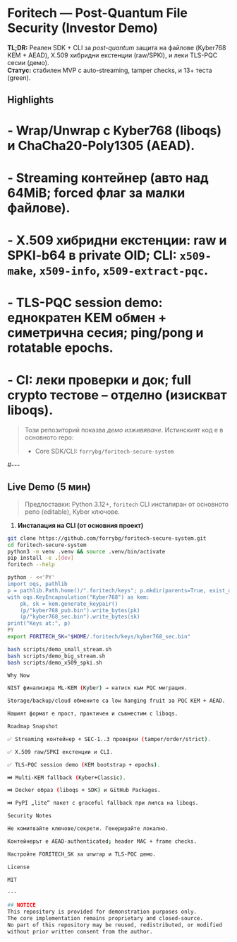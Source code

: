 # Foritech — Post-Quantum File Security (Investor Demo)

**TL;DR:** Реален SDK + CLI за *post-quantum* защита на файлове (Kyber768 KEM + AEAD), X.509 хибридни екстенции (raw/SPKI), и леки TLS-PQC сесии (демо).  
**Статус:** стабилен MVP с auto-streaming, tamper checks, и 13+ теста (green).  

## Highlights
# - **Wrap/Unwrap с Kyber768 (liboqs)** и ChaCha20-Poly1305 (AEAD).
# - **Streaming контейнер** (авто над 64MiB; forced флаг за малки файлове).
# - **X.509 хибридни екстенции**: raw и SPKI-b64 в private OID; CLI: `x509-make`, `x509-info`, `x509-extract-pqc`.
# - **TLS-PQC session demo**: еднократен KEM обмен + симетрична сесия; ping/pong и rotatable epochs.
# - **CI**: леки проверки и док; full crypto тестове – отделно (изискват liboqs).

> Този репозиторий показва *демо изживяване*. Истинският код е в основното repo:
> - Core SDK/CLI: `forrybg/foritech-secure-system`

#---

## Live Demo (5 мин)

> Предпоставки: Python 3.12+, `foritech` CLI инсталиран от основното репо (editable), Kyber ключове.

1) **Инсталация на CLI (от основния проект)**
```bash
git clone https://github.com/forrybg/foritech-secure-system.git
cd foritech-secure-system
python3 -m venv .venv && source .venv/bin/activate
pip install -e .[dev]
foritech --help

python - <<'PY'
import oqs, pathlib
p = pathlib.Path.home()/".foritech/keys"; p.mkdir(parents=True, exist_ok=True)
with oqs.KeyEncapsulation("Kyber768") as kem:
    pk, sk = kem.generate_keypair()
    (p/"kyber768_pub.bin").write_bytes(pk)
    (p/"kyber768_sec.bin").write_bytes(sk)
print("Keys at:", p)
PY
export FORITECH_SK="$HOME/.foritech/keys/kyber768_sec.bin"

bash scripts/demo_small_stream.sh
bash scripts/demo_big_stream.sh
bash scripts/demo_x509_spki.sh

Why Now

NIST финализира ML-KEM (Kyber) → натиск към PQC миграция.

Storage/backup/cloud обмените са low hanging fruit за PQC KEM + AEAD.

Нашият формат е прост, практичен и съвместим с liboqs.

Roadmap Snapshot

✅ Streaming контейнер + SEC-1..3 проверки (tamper/order/strict).

✅ X.509 raw/SPKI екстенции и CLI.

✅ TLS-PQC session demo (KEM bootstrap + epochs).

⏭️ Multi-KEM fallback (Kyber+Classic).

⏭️ Docker образ (liboqs + SDK) и GitHub Packages.

⏭️ PyPI „lite“ пакет с graceful fallback при липса на liboqs.

Security Notes

Не комитвайте ключове/секрети. Генерирайте локално.

Контейнерът е AEAD-authenticated; header MAC + frame checks.

Настройте FORITECH_SK за unwrap и TLS-PQC демо.

License

MIT

---

## NOTICE
This repository is provided for demonstration purposes only.  
The core implementation remains proprietary and closed-source.  
No part of this repository may be reused, redistributed, or modified
without prior written consent from the author.
